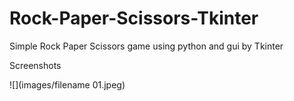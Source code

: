 # Rock-Paper-Scissors-Tkinter
Simple Rock Paper Scissors game using python and gui by Tkinter

Screenshots

![](images/filename 01.jpeg)
